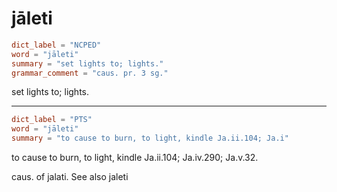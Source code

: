 # jāleti

``` toml
dict_label = "NCPED"
word = "jāleti"
summary = "set lights to; lights."
grammar_comment = "caus. pr. 3 sg."
```

set lights to; lights.

--------------------

``` toml
dict_label = "PTS"
word = "jāleti"
summary = "to cause to burn, to light, kindle Ja.ii.104; Ja.i"
```

to cause to burn, to light, kindle Ja.ii.104; Ja.iv.290; Ja.v.32.

caus. of jalati. See also jaleti


